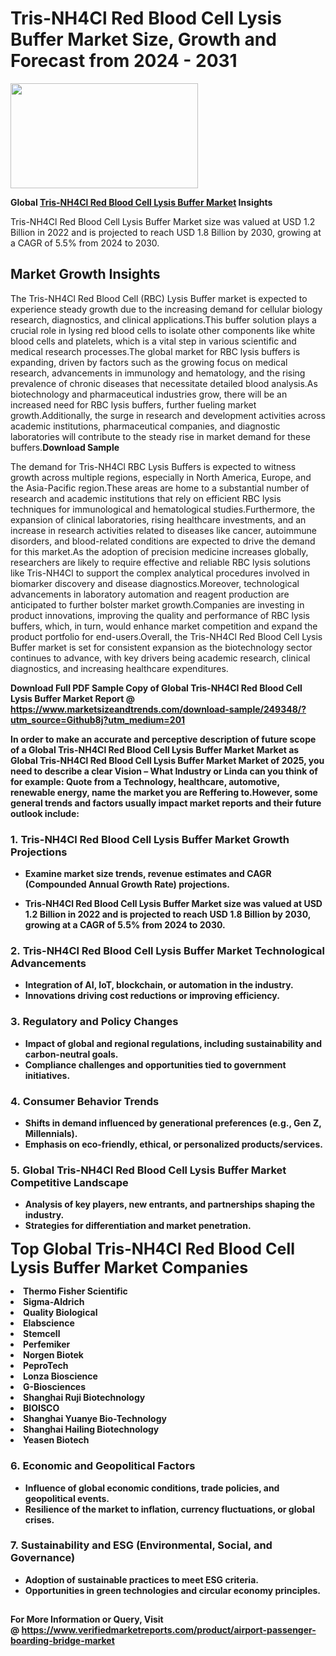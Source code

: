 <H1>Tris-NH4Cl Red Blood Cell Lysis Buffer Market Size, Growth and Forecast from 2024 - 2031</H1><img class="aligncenter size-medium wp-image-584254" src="https://thirdeyenews.in/wp-content/uploads/2024/09/Global-Market-Research-300x168.jpeg" alt="" width="300" height="168" /><p><strong>Global&nbsp;<a href="https://www.marketsizeandtrends.com/download-sample/249348/?utm_source=Github8j?utm_medium=201">Tris-NH4Cl Red Blood Cell Lysis Buffer Market</a> Insights</strong></p><p>Tris-NH4Cl Red Blood Cell Lysis Buffer Market size was valued at USD 1.2 Billion in 2022 and is projected to reach USD 1.8 Billion by 2030, growing at a CAGR of 5.5% from 2024 to 2030.</p><p><h2>Market Growth Insights</h2> <p>The Tris-NH4Cl Red Blood Cell (RBC) Lysis Buffer market is expected to experience steady growth due to the increasing demand for cellular biology research, diagnostics, and clinical applications.This buffer solution plays a crucial role in lysing red blood cells to isolate other components like white blood cells and platelets, which is a vital step in various scientific and medical research processes.The global market for RBC lysis buffers is expanding, driven by factors such as the growing focus on medical research, advancements in immunology and hematology, and the rising prevalence of chronic diseases that necessitate detailed blood analysis.As biotechnology and pharmaceutical industries grow, there will be an increased need for RBC lysis buffers, further fueling market growth.Additionally, the surge in research and development activities across academic institutions, pharmaceutical companies, and diagnostic laboratories will contribute to the steady rise in market demand for these buffers.<strong>Download Sample</strong> </p> <p>The demand for Tris-NH4Cl RBC Lysis Buffers is expected to witness growth across multiple regions, especially in North America, Europe, and the Asia-Pacific region.These areas are home to a substantial number of research and academic institutions that rely on efficient RBC lysis techniques for immunological and hematological studies.Furthermore, the expansion of clinical laboratories, rising healthcare investments, and an increase in research activities related to diseases like cancer, autoimmune disorders, and blood-related conditions are expected to drive the demand for this market.As the adoption of precision medicine increases globally, researchers are likely to require effective and reliable RBC lysis solutions like Tris-NH4Cl to support the complex analytical procedures involved in biomarker discovery and disease diagnostics.Moreover, technological advancements in laboratory automation and reagent production are anticipated to further bolster market growth.Companies are investing in product innovations, improving the quality and performance of RBC lysis buffers, which, in turn, would enhance market competition and expand the product portfolio for end-users.Overall, the Tris-NH4Cl Red Blood Cell Lysis Buffer market is set for consistent expansion as the biotechnology sector continues to advance, with key drivers being academic research, clinical diagnostics, and increasing healthcare expenditures.<strong></p><p><span class=""><strong>Download Full PDF Sample Copy of Global Tris-NH4Cl Red Blood Cell Lysis Buffer Market Report</strong> @ <a href="https://www.marketsizeandtrends.com/download-sample/249348/?utm_source=Github8j?utm_medium=201" target="_blank">https://www.marketsizeandtrends.com/download-sample/249348/?utm_source=Github8j?utm_medium=201</a></span></p><p>In order to make an accurate and perceptive description of future scope of a Global&nbsp;Tris-NH4Cl Red Blood Cell Lysis Buffer Market Market as Global&nbsp;Tris-NH4Cl Red Blood Cell Lysis Buffer Market Market of 2025, you need to describe a clear Vision &ndash; What Industry or Linda can you think of for example: Quote from a Technology, healthcare, automotive, renewable energy, name the market you are Reffering to.However, some general trends and factors usually impact market reports and their future outlook include:</p><h3>1.&nbsp;<strong>Tris-NH4Cl Red Blood Cell Lysis Buffer Market Growth Projections</strong></h3><ul><li>Examine market size trends, revenue estimates and CAGR (Compounded Annual Growth Rate) projections.</li><li><p>Tris-NH4Cl Red Blood Cell Lysis Buffer Market size was valued at USD 1.2 Billion in 2022 and is projected to reach USD 1.8 Billion by 2030, growing at a CAGR of 5.5% from 2024 to 2030.</p></li></ul><h3>2.&nbsp;<strong>Tris-NH4Cl Red Blood Cell Lysis Buffer Market Technological Advancements</strong></h3><ul><li>Integration of AI, IoT, blockchain, or automation in the industry.</li><li>Innovations driving cost reductions or improving efficiency.</li></ul><h3>3.&nbsp;<strong>Regulatory and Policy Changes</strong></h3><ul><li>Impact of global and regional regulations, including sustainability and carbon-neutral goals.</li><li>Compliance challenges and opportunities tied to government initiatives.</li></ul><h3>4.&nbsp;<strong>Consumer Behavior Trends</strong></h3><ul><li>Shifts in demand influenced by generational preferences (e.g., Gen Z, Millennials).</li><li>Emphasis on eco-friendly, ethical, or personalized products/services.</li></ul><h3>5.&nbsp;<strong>Global Tris-NH4Cl Red Blood Cell Lysis Buffer Market Competitive Landscape</strong></h3><ul><li>Analysis of key players, new entrants, and partnerships shaping the industry.</li><li>Strategies for differentiation and market penetration.</li></ul><p data-pm-slice="1 1 []"><span style="color: inherit; font-family: inherit; font-size: 25px;">Top Global Tris-NH4Cl Red Blood Cell Lysis Buffer Market Companies</span></p><div class="" data-test-id=""><p><li>Thermo Fisher Scientific</li><li> Sigma-Aldrich</li><li> Quality Biological</li><li> Elabscience</li><li> Stemcell</li><li> Perfemiker</li><li> Norgen Biotek</li><li> PeproTech</li><li> Lonza Bioscience</li><li> G-Biosciences</li><li> Shanghai Ruji Biotechnology</li><li> BIOISCO</li><li> Shanghai Yuanye Bio-Technology</li><li> Shanghai Hailing Biotechnology</li><li> Yeasen Biotech</li></p></div><h3>6.&nbsp;<strong>Economic and Geopolitical Factors</strong></h3><ul><li>Influence of global economic conditions, trade policies, and geopolitical events.</li><li>Resilience of the market to inflation, currency fluctuations, or global crises.</li></ul><h3>7.&nbsp;<strong>Sustainability and ESG (Environmental, Social, and Governance)</strong></h3><ul><li>Adoption of sustainable practices to meet ESG criteria.</li><li>Opportunities in green technologies and circular economy principles.</li></ul><h2><strong style="font-size: 14px;">For More Information or Query, Visit @&nbsp;</strong><a style="background-color: #ffffff; font-size: 14px;" href="https://www.marketsizeandtrends.com/report/tris-nh4cl-red-blood-cell-lysis-buffer-market/" target="_blank">https://www.verifiedmarketreports.com/product/airport-passenger-boarding-bridge-market</a></h2>